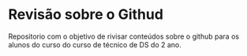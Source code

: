 # Revisão sobre o Githud

Repositorio com o objetivo de rivisar conteúdos sobre o github para os alunos do curso do curso de técnico de DS do 2 ano.